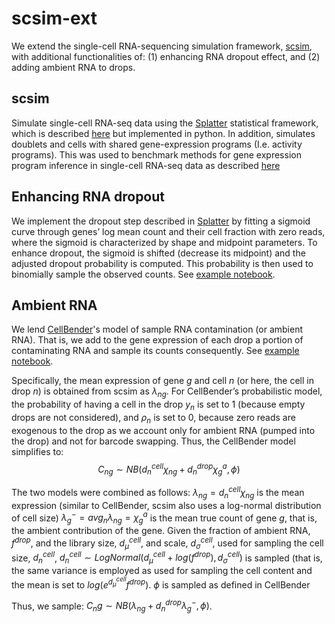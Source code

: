 # scsim-ext
We extend the single-cell RNA-sequencing simulation framework, [scsim](https://github.com/dylkot/scsim), with additional functionalities of:
(1) enhancing RNA dropout effect, and (2) adding ambient RNA to drops.

## scsim
Simulate single-cell RNA-seq data using the [Splatter](https://github.com/Oshlack/splatter) statistical framework, which is described [here](https://genomebiology.biomedcentral.com/articles/10.1186/s13059-017-1305-0) but implemented in python. In addition, simulates doublets and cells with shared gene-expression programs (I.e. activity programs). This was used to benchmark methods for gene expression program inference in single-cell RNA-seq data as described [here](https://elifesciences.org/articles/43803)

## Enhancing RNA dropout
We implement the dropout step described in [Splatter](https://github.com/Oshlack/splatter) by fitting a sigmoid curve through genes’ log mean count and their cell fraction with zero reads, where the sigmoid is characterized by shape and midpoint parameters.
To enhance dropout, the sigmoid is shifted (decrease its midpoint) and the adjusted dropout probability is computed. This probability is then used to binomially sample the observed counts. See [example notebook](https://github.com/nitzanlab/scsim-ext/blob/master/notebooks/run_dropout.ipynb). 

## Ambient RNA
We lend [CellBender](https://www.biorxiv.org/content/10.1101/791699v1)'s model of sample RNA contamination (or ambient RNA). That is, we add to the gene expression of each drop a portion of contaminating RNA and sample its counts consequently. See [example notebook](https://github.com/nitzanlab/scsim-ext/blob/master/notebooks/run_ambient.ipynb).

Specifically, the mean expression of gene $g$ and cell $n$ (or here, the cell in drop $n$) is obtained
from scsim as $\lambda_{ng}$. For CellBender’s probabilistic model, the probability of having a cell in the
drop $y_n$ is set to 1 (because empty drops are not considered), and $\rho_n$
is set to 0, because zero reads are exogenous to the drop as we account only for ambient RNA (pumped into the drop) and not for barcode swapping. Thus, the CellBender model simplifies to:
$$C_{ng}\sim NB(d_n^{cell}\chi_{ng} + d_n^{drop}\chi_g^a,\phi)$$

The two models were combined as follows:
$\lambda_{ng} = d_n^{cell} \chi_{ng}$ is the mean expression (similar to CellBender, scsim also uses a log-normal distribution of cell size)
$\lambda_g^{-}=avg_n \lambda_{ng}=\chi_g^a$ is the mean true count of gene $g$, that is, the ambient contribution of the gene.
Given the fraction of ambient RNA, $f^{drop}$, and the library size, $d_{\mu}^{cell}$, and scale, $d_{\sigma}^{cell}$, used for sampling the cell size, $d_{n}^{cell}$, $d_n^{cell}\sim LogNormal(d_{\mu}^{cell} + log(f^{drop}), d_{\sigma}^{cell})$ is sampled (that is, the same variance is employed as used for sampling the cell content and the mean is set to $log(e^{d_{\mu}^{cell}}f^{drop})$. $\phi$ is sampled as defined in CellBender

Thus, we sample:
$C_ng \sim NB(\lambda_{ng}+d_n^{drop}\lambda^{-}_g, \phi)$.

<!-- run_scsim.py has example code for running a simulation with a given set of parameters. It saves the results in the numpy compressed matrix format which can be loaded into a Pandas dataframe as follows:

    with np.load(filename) as f:
        result = pd.DataFrame(**f) -->



